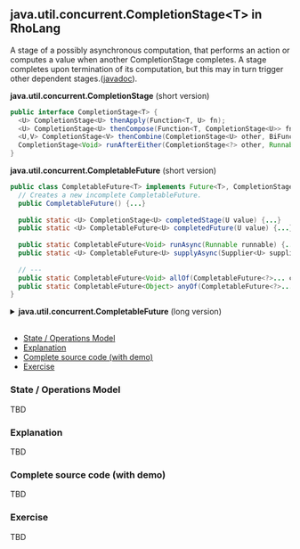 ## java.util.concurrent.CompletionStage&lt;T&gt; in RhoLang

A stage of a possibly asynchronous computation, that performs an action or computes a value when another CompletionStage completes. A stage completes upon termination of its computation, but this may in turn trigger other dependent stages.([javadoc](https://docs.oracle.com/javase/9/docs/api/java/util/concurrent/CompletionStage.html)).

**java.util.concurrent.CompletionStage** (short version)   
```java
public interface CompletionStage<T> {
  <U> CompletionStage<U> thenApply(Function<T, U> fn);  
  <U> CompletionStage<U> thenCompose(Function<T, CompletionStage<U>> fn);  
  <U,V> CompletionStage<V> thenCombine(CompletionStage<U> other, BiFunction<T, U, V> fn);  
  CompletionStage<Void> runAfterEither(CompletionStage<?> other, Runnable action);
}
```
**java.util.concurrent.CompletableFuture** (short version)   
```java
public class CompletableFuture<T> implements Future<T>, CompletionStage<T> {
  // Creates a new incomplete CompletableFuture.
  public CompletableFuture() {...}
  
  public static <U> CompletionStage<U> completedStage(U value) {...}
  public static <U> CompletableFuture<U> completedFuture(U value) {...}
  
  public static CompletableFuture<Void> runAsync(Runnable runnable) {...}  
  public static <U> CompletableFuture<U> supplyAsync(Supplier<U> supplier) {...}  
  
  // ---
  public static CompletableFuture<Void> allOf(CompletableFuture<?>... cfs) {...}
  public static CompletableFuture<Object> anyOf(CompletableFuture<?>... cfs) {...}    
}
```

<details><summary><b>java.util.concurrent.CompletableFuture</b> (long version)</summary><p>
  
```java
public interface CompletionStage<T> {

  // Returns a new CompletionStage that, when this stage completes normally, 
  // is executed with this stage's result as the argument to the supplied function.
  <U> CompletionStage<U> thenApply(Function<? super T,? extends U> fn);
  
  // Returns a new CompletionStage that, when this stage completes normally, 
  // is executed with this stage's result as the argument to the supplied action.
  CompletionStage<Void> thenAccept(Consumer<? super T> action);

  // Returns a new CompletionStage that, when this and the other given stage both 
  // complete normally, is executed with the two results as arguments to the supplied action.
  <U> CompletionStage<Void> thenAcceptBoth(CompletionStage<? extends U> other, BiConsumer<? super T,? super U> action);
  
  // Returns a new CompletionStage that, when this and the other given stage both 
  // complete normally, is executed with the two results as arguments to the supplied function.  
  <U,V> CompletionStage<V> thenCombine(CompletionStage<? extends U> other, BiFunction<? super T,? super U,? extends V> fn);
  
  // Returns a new CompletionStage that is completed with the same value 
  // as the CompletionStage returned by the given function. 
  <U> CompletionStage<U> thenCompose(Function<? super T,? extends CompletionStage<U>> fn);

  // Returns a new CompletionStage that, when this stage completes normally, executes the given action.
  CompletionStage<Void> thenRun(Runnable action);
  
  // Returns a new CompletionStage that, when this and the other given stage 
  // both complete normally, executes the given action.
  CompletionStage<Void> runAfterBoth(CompletionStage<?> other, Runnable action);

  // Returns a new CompletionStage that, when either this or the other given stage 
  // complete normally, executes the given action.
  CompletionStage<Void> runAfterEither(CompletionStage<?> other, Runnable action);
}
```
</p></details><br/>

- [State / Operations Model](#state--operations-model)
- [Explanation](#explanation)
- [Complete source code (with demo)](#complete-source-code-with-demo)
- [Exercise](#exercise)

### State / Operations Model
TBD

### Explanation
TBD

### Complete source code (with demo)
TBD

### Exercise
TBD
